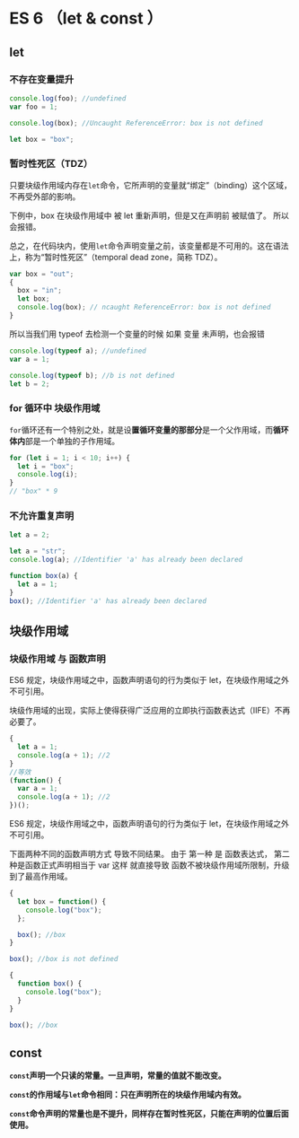 # ES 6 （let & const ）

## let

### 不存在变量提升

```javascript
console.log(foo); //undefined
var foo = 1;

console.log(box); //Uncaught ReferenceError: box is not defined

let box = "box";
```

### 暂时性死区（TDZ）

只要块级作用域内存在`let`命令，它所声明的变量就“绑定”（binding）这个区域，不再受外部的影响。

下例中，box 在块级作用域中 被 let 重新声明，但是又在声明前 被赋值了。 所以会报错。

总之，在代码块内，使用`let`命令声明变量之前，该变量都是不可用的。这在语法上，称为“暂时性死区”（temporal dead zone，简称 TDZ）。

```javascript
var box = "out";
{
  box = "in";
  let box;
  console.log(box); // ncaught ReferenceError: box is not defined
}
```

所以当我们用 typeof 去检测一个变量的时候 如果 变量 未声明，也会报错

```javascript
console.log(typeof a); //undefined
var a = 1;

console.log(typeof b); //b is not defined
let b = 2;
```

### for 循环中 块级作用域

`for`循环还有一个特别之处，就是设**置循环变量的那部分**是一个父作用域，而**循环体内**部是一个单独的子作用域。

```javascript
for (let i = 1; i < 10; i++) {
  let i = "box";
  console.log(i);
}
// "box" * 9
```

### 不允许重复声明

```javascript
let a = 2;

let a = "str";
console.log(a); //Identifier 'a' has already been declared
```

```javascript
function box(a) {
  let a = 1;
}
box(); //Identifier 'a' has already been declared
```

## 块级作用域

### 块级作用域 与 函数声明

ES6 规定，块级作用域之中，函数声明语句的行为类似于 let，在块级作用域之外不可引用。

块级作用域的出现，实际上使得获得广泛应用的立即执行函数表达式（IIFE）不再必要了。

```javascript
{
  let a = 1;
  console.log(a + 1); //2
}
//等效
(function() {
  var a = 1;
  console.log(a + 1); //2
})();
```

ES6 规定，块级作用域之中，函数声明语句的行为类似于 let，在块级作用域之外不可引用。

下面两种不同的函数声明方式 导致不同结果。
由于 第一种 是 函数表达式，
第二种是函数正式声明相当于 var 这样 就直接导致 函数不被块级作用域所限制，升级到了最高作用域。

```javascript
{
  let box = function() {
    console.log("box");
  };

  box(); //box
}

box(); //box is not defined

{
  function box() {
    console.log("box");
  }
}

box(); //box
```

## const

**`const`声明一个只读的常量。一旦声明，常量的值就不能改变。**

**`const`的作用域与`let`命令相同：只在声明所在的块级作用域内有效。**

**`const`命令声明的常量也是不提升，同样存在暂时性死区，只能在声明的位置后面使用。**
